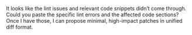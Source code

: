 It looks like the lint issues and relevant code snippets didn’t come through. Could you paste the specific lint errors and the affected code sections? Once I have those, I can propose minimal, high-impact patches in unified diff format.